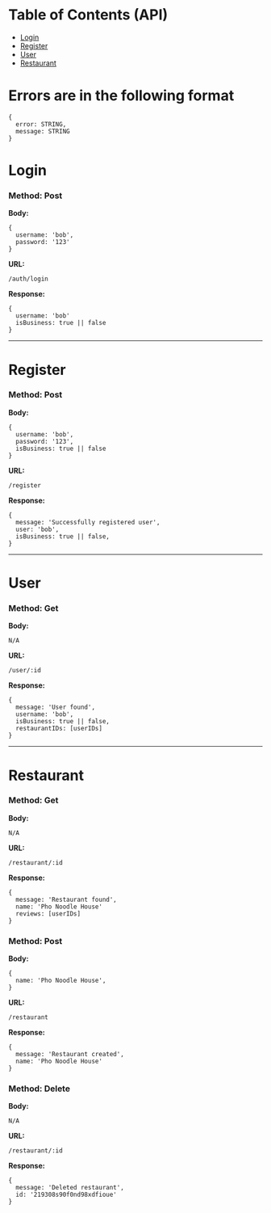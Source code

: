 # Table of Contents (API)

- [Login](#Login)
- [Register](#Register)
- [User](#User)
- [Restaurant](#Restaurant)

# Errors are in the following format

```
{
  error: STRING,
  message: STRING
}
```

# Login

### Method: Post

**Body:**

```
{
  username: 'bob',
  password: '123'
}
```

**URL:**

```
/auth/login
```

**Response:**

```
{
  username: 'bob'
  isBusiness: true || false
}
```

---

# Register

### Method: Post

**Body:**

```
{
  username: 'bob',
  password: '123',
  isBusiness: true || false
}
```

**URL:**

```
/register
```

**Response:**

```
{
  message: 'Successfully registered user',
  user: 'bob',
  isBusiness: true || false,
}
```

---

# User

### Method: Get

**Body:**

```
N/A
```

**URL:**

```
/user/:id
```

**Response:**

```
{
  message: 'User found',
  username: 'bob',
  isBusiness: true || false,
  restaurantIDs: [userIDs]
}
```

---

# Restaurant

### Method: Get

**Body:**

```
N/A
```

**URL:**

```
/restaurant/:id
```

**Response:**

```
{
  message: 'Restaurant found',
  name: 'Pho Noodle House'
  reviews: [userIDs]
}
```

### Method: Post

**Body:**

```
{
  name: 'Pho Noodle House',
}
```

**URL:**

```
/restaurant
```

**Response:**

```
{
  message: 'Restaurant created',
  name: 'Pho Noodle House'
}
```

### Method: Delete

**Body:**

```
N/A
```

**URL:**

```
/restaurant/:id
```

**Response:**

```
{
  message: 'Deleted restaurant',
  id: '219308s90f0nd98xdfioue'
}
```
